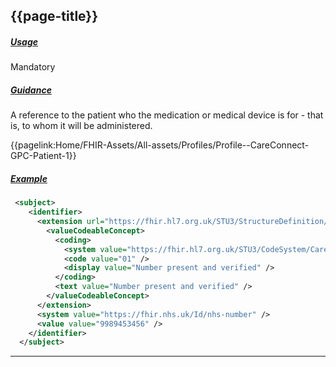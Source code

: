 ## {{page-title}}

<h5><ins>Usage</ins></h5>

<span class="mro-circle mandatory" title="Mandatory"></span> Mandatory


<h5><ins>Guidance</ins></h5>

A reference to the patient who the medication or medical device is for - that is, to whom it will be administered.

<i class="fa fa-link" aria-hidden="true"></i> {{pagelink:Home/FHIR-Assets/All-assets/Profiles/Profile--CareConnect-GPC-Patient-1}}

<h5><ins>Example</ins></h5>

```xml
 <subject>
    <identifier>
      <extension url="https://fhir.hl7.org.uk/STU3/StructureDefinition/Extension-CareConnect-NHSNumberVerificationStatus-1">
        <valueCodeableConcept>
          <coding>
            <system value="https://fhir.hl7.org.uk/STU3/CodeSystem/CareConnect-NHSNumberVerificationStatus-1" />
            <code value="01" />
            <display value="Number present and verified" />
          </coding>
          <text value="Number present and verified" />
        </valueCodeableConcept>
      </extension>
      <system value="https://fhir.nhs.uk/Id/nhs-number" />
      <value value="9989453456" />
    </identifier>
  </subject>
```

---